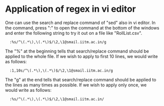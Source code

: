 # Application of regex in vi editor

One can use the search and replace command of "sed" also in vi editor.
In the command, press ":" to open the command at the bottom of the
windows and enter the following string to try it out on a file like
"RollList.csv".

      :%s/^\(.*\),\(.*\)$/\2,\1@smail.iitm.ac.in/g

The "%" at the beginning tells that search/replace command should be
applied to the whole file. If we wish to apply to first 10 lines, we
would write as follows:

      :1,10s/^\(.*\),\(.*\)$/\2,\1@smail.iitm.ac.in/g

The "g" at the end tells that search/replace command should be applied
to the lines as many times as possible. If we wish to apply only once,
we would write as follows:

      :%s/^\(.*\),\(.*\)$/\2,\1@smail.iitm.ac.in/

